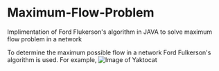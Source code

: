 # Maximum-Flow-Problem
Implimentation of Ford Flukerson's algorithm in JAVA to solve maximum flow problem in a network

To determine the maximum possible flow in a network Ford Fulkerson's algorithm is used. 
For example, 
![Image of Yaktocat](https://octodex.github.com/images/yaktocat.png)
